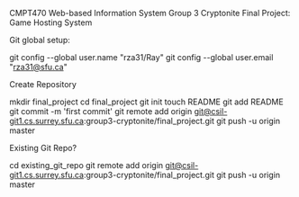 CMPT470 Web-based Information System
Group 3 Cryptonite
Final Project: Game Hosting System


Git global setup:

git config --global user.name "rza31/Ray"
git config --global user.email "rza31@sfu.ca"

Create Repository

mkdir final_project
cd final_project
git init
touch README
git add README
git commit -m 'first commit'
git remote add origin git@csil-git1.cs.surrey.sfu.ca:group3-cryptonite/final_project.git
git push -u origin master

Existing Git Repo?

cd existing_git_repo
git remote add origin git@csil-git1.cs.surrey.sfu.ca:group3-cryptonite/final_project.git
git push -u origin master


